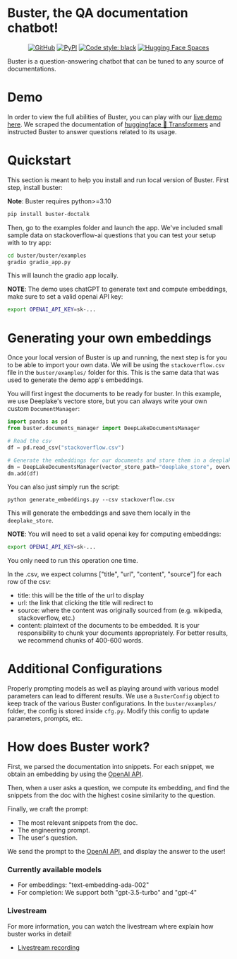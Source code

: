 # Buster, the QA documentation chatbot!

<div align="center">

[![GitHub](https://img.shields.io/github/license/jerpint/buster)](https://github.com/jerpint/buster)
[![PyPI](https://img.shields.io/pypi/v/buster-doctalk?logo=pypi)](https://pypi.org/project/buster-doctalk)
[![Code style: black](https://img.shields.io/badge/code%20style-black-000000.svg)](https://github.com/psf/black)
[![Hugging Face Spaces](https://img.shields.io/badge/🤗%20Hugging%20Face-Buster%20Demo-blue)](https://huggingface.co/spaces/jerpint/buster)

</div>

Buster is a question-answering chatbot that can be tuned to any source of documentations.

# Demo

In order to view the full abilities of Buster, you can play with our [live demo here](https://huggingface.co/spaces/jerpint/buster).
We scraped the documentation of [huggingface 🤗 Transformers](https://huggingface.co/docs/transformers/index) and instructed Buster to answer questions related to its usage.

# Quickstart

This section is meant to help you install and run local version of Buster.
First step, install buster:

**Note**: Buster requires python>=3.10

```bash
pip install buster-doctalk
```

Then, go to the examples folder and launch the app.
We've included small sample data on stackoverflow-ai questions that you can test your setup with to try app:

```bash
cd buster/buster/examples
gradio gradio_app.py
```

This will launch the gradio app locally.


**NOTE**: The demo uses chatGPT to generate text and compute embeddings, make sure to set a valid openai API key:
```bash
export OPENAI_API_KEY=sk-...
```

# Generating your own embeddings

Once your local version of Buster is up and running, the next step is for you to be able to import your own data.
We will be using the `stackoverflow.csv` file in the `buster/examples/` folder for this. This is the same data that was used to generate the demo app's embeddings.

You will first ingest the documents to be ready for buster. In this example, we use Deeplake's vectore store, but you can always write your own custom `DocumentManager`:


```python
import pandas as pd
from buster.documents_manager import DeepLakeDocumentsManager

# Read the csv
df = pd.read_csv("stackoverflow.csv")

# Generate the embeddings for our documents and store them in a deeplake format
dm = DeepLakeDocumentsManager(vector_store_path="deeplake_store", overwrite=True)
dm.add(df)
```

You can also just simply run the script:

    python generate_embeddings.py --csv stackoverflow.csv


This will generate the embeddings and save them locally in the `deeplake_store`.


**NOTE**: You will need to set a valid openai key for computing embeddings:

```bash
export OPENAI_API_KEY=sk-...
```

You only need to run this operation one time.

In the .csv, we expect columns ["title", "url", "content", "source"] for each row of the csv:

* title: this will be the title of the url to display
* url: the link that clicking the title will redirect to
* source: where the content was originally sourced from (e.g. wikipedia, stackoverflow, etc.)
* content: plaintext of the documents to be embedded. It is your responsibility to chunk your documents appropriately. For better results, we recommend chunks of 400-600 words.

# Additional Configurations

Properly prompting models as well as playing around with various model parameters can lead to different results. We use a `BusterConfig` object to keep track of the various Buster configurations. In the `buster/examples/` folder, the config is stored inside `cfg.py`. Modify this config to update parameters, prompts, etc.

# How does Buster work?

First, we parsed the documentation into snippets. For each snippet, we obtain an embedding by using the [OpenAI API](https://beta.openai.com/docs/guides/embeddings/what-are-embeddings).

Then, when a user asks a question, we compute its embedding, and find the snippets from the doc with the highest cosine similarity to the question.

Finally, we craft the prompt:
- The most relevant snippets from the doc.
- The engineering prompt.
- The user's question.

We send the prompt to the [OpenAI API](https://beta.openai.com/docs/api-reference/completions), and display the answer to the user!

### Currently available models

- For embeddings: "text-embedding-ada-002"
- For completion: We support both "gpt-3.5-turbo" and "gpt-4"

### Livestream

For more information, you can watch the livestream where explain how buster works in detail!

- [Livestream recording](https://youtu.be/LB5g-AhfPG8)